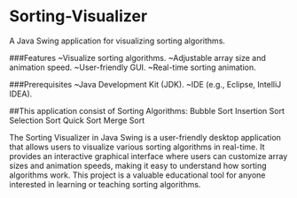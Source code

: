 # Sorting-Visualizer
A Java Swing application for visualizing sorting algorithms.

###Features
~Visualize sorting algorithms.
~Adjustable array size and animation speed.
~User-friendly GUI.
~Real-time sorting animation.

###Prerequisites
~Java Development Kit (JDK).
~IDE (e.g., Eclipse, IntelliJ IDEA).

##This application consist of Sorting Algorithms:
Bubble Sort
Insertion Sort
Selection Sort
Quick Sort
Merge Sort

The Sorting Visualizer in Java Swing is a user-friendly desktop application that allows users to visualize various sorting algorithms in real-time. It provides an interactive graphical interface where users can customize array sizes and animation speeds, making it easy to understand how sorting algorithms work. This project is a valuable educational tool for anyone interested in learning or teaching sorting algorithms.
